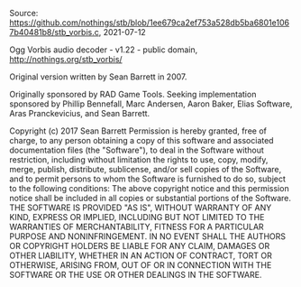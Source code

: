 Source: https://github.com/nothings/stb/blob/1ee679ca2ef753a528db5ba6801e1067b40481b8/stb_vorbis.c, 2021-07-12

Ogg Vorbis audio decoder - v1.22 - public domain, http://nothings.org/stb_vorbis/

Original version written by Sean Barrett in 2007.

Originally sponsored by RAD Game Tools. Seeking implementation
sponsored by Phillip Bennefall, Marc Andersen, Aaron Baker,
Elias Software, Aras Pranckevicius, and Sean Barrett.

Copyright (c) 2017 Sean Barrett
Permission is hereby granted, free of charge, to any person obtaining a copy of
this software and associated documentation files (the "Software"), to deal in
the Software without restriction, including without limitation the rights to
use, copy, modify, merge, publish, distribute, sublicense, and/or sell copies
of the Software, and to permit persons to whom the Software is furnished to do
so, subject to the following conditions:
The above copyright notice and this permission notice shall be included in all
copies or substantial portions of the Software.
THE SOFTWARE IS PROVIDED "AS IS", WITHOUT WARRANTY OF ANY KIND, EXPRESS OR
IMPLIED, INCLUDING BUT NOT LIMITED TO THE WARRANTIES OF MERCHANTABILITY,
FITNESS FOR A PARTICULAR PURPOSE AND NONINFRINGEMENT. IN NO EVENT SHALL THE
AUTHORS OR COPYRIGHT HOLDERS BE LIABLE FOR ANY CLAIM, DAMAGES OR OTHER
LIABILITY, WHETHER IN AN ACTION OF CONTRACT, TORT OR OTHERWISE, ARISING FROM,
OUT OF OR IN CONNECTION WITH THE SOFTWARE OR THE USE OR OTHER DEALINGS IN THE
SOFTWARE.
